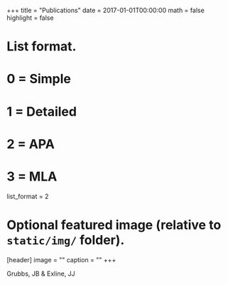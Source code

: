 +++
title = "Publications"
date = 2017-01-01T00:00:00
math = false
highlight = false

# List format.
#   0 = Simple
#   1 = Detailed
#   2 = APA
#   3 = MLA
list_format = 2

# Optional featured image (relative to `static/img/` folder).
[header]
image = ""
caption = ""
+++

Grubbs, JB & Exline, JJ
